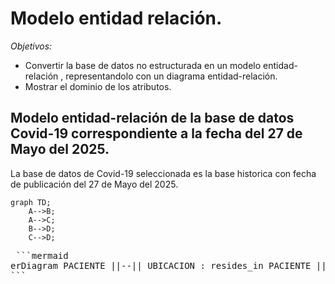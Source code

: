 # Modelo entidad relación. 

_*Objetivos:*_
- Convertir la base de datos no estructurada en un modelo entidad-relación , representandolo con un diagrama entidad-relación.
- Mostrar el dominio de los atributos.

## Modelo entidad-relación de la base de datos Covid-19 correspondiente a la fecha del 27 de Mayo del 2025. 
La base de datos de Covid-19 seleccionada es la base historica con fecha de publicación del 27 de Mayo del 2025. 

```mermaid
graph TD;
    A-->B;
    A-->C;
    B-->D;
    C-->D;
```
<pre> ```mermaid 
erDiagram PACIENTE ||--|| UBICACION : resides_in PACIENTE ||--|| SERVICIOS_SALUD : receives PACIENTE ||--|| COMORBILIDADES : has PACIENTE ||--|| DIAGNOSTICO : gets PACIENTE { string ID_REGISTRO int SEXO int EDAD string NACIONALIDAD int EMBARAZO } UBICACION { int ENTIDAD_RES int MUNICIPIO_RES int ENTIDAD_NAC string PAIS_NACIONALIDAD string PAIS_ORIGEN } SERVICIOS_SALUD { int SECTOR int ENTIDAD_UM int TIPO_PACIENTE } COMORBILIDADES { int DIABETES int EPOC int ASMA int INMUSUPR int HIPERTENSION int OBESIDAD int RENAL_CRONICA int TABAQUISMO } DIAGNOSTICO { int RESULTADO_PCR int RESULTADO_ANTIGENO int CLASIFICACION_FINAL_COVID int CLASIFICACION_FINAL_FLU int UCI } 
``` </pre>
